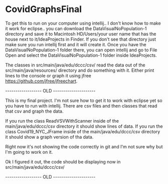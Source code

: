 # CovidGraphsFinal
 
To get this to run on your computer using intellij.. I don't know how to make it work for eclipse.. you can download the DataVisualNoPopulation-1 directory and save it to Macintosh HD/Users/your user name that has the house next to it/IdeaProjects in Finder. If you don't see that directory just make sure you run intellij first and it will create it. Once you have the DataVisualNoPopulation-1 folder there, you can open intellij and go to File Open and select the DataVisualNoPopulation-1 folder inside IdeaProjects.
 
The classes in src/main/java/edu/dccc/csv/ read the data out of the src/main/java/resources/ directory and do something with it. Either print lines to the console or graph it using jfree https://github.com/jfree/jfreechart.














------------------ OLD ---------------------

This is my final project. I'm not sure how to get it to work with eclipse yet so you have to run with intellij. There are csv files and then classes that read that csv and graph the data.

If you run the class ReadVSVWithScanner inside of the main/java/edu/dccc/csv directory it should show lines of data.
If you run the class Covid19_NYC_JFrame inside of the main/java/edu/dccc/csv directory it should show a graph version of tha data.

Right now it's not showing the code correctly in git and I'm not sure why but I'm going to work on it.

Ok I figured it out, the code should be displaying now in src/main/java/edu/dccc/csv/

------------------ OLD ---------------------


